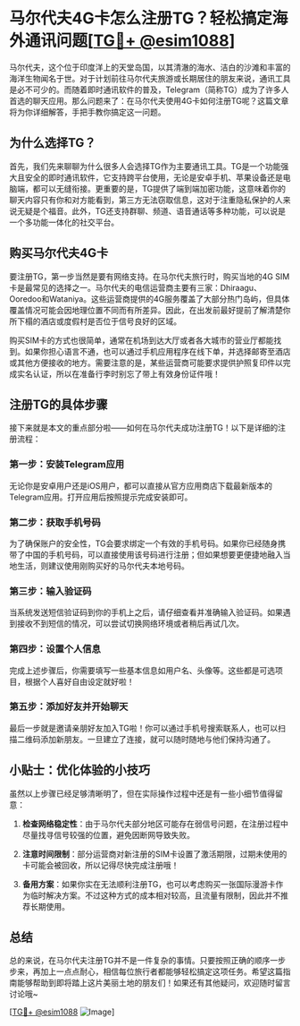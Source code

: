 # 马尔代夫4G卡怎么注册TG？轻松搞定海外通讯问题[[TG💪+ @esim1088](https://t.me/s/esim1088)]

马尔代夫，这个位于印度洋上的天堂岛国，以其清澈的海水、洁白的沙滩和丰富的海洋生物闻名于世。对于计划前往马尔代夫旅游或长期居住的朋友来说，通讯工具是必不可少的。而随着即时通讯软件的普及，Telegram（简称TG）成为了许多人首选的聊天应用。那么问题来了：在马尔代夫使用4G卡如何注册TG呢？这篇文章将为你详细解答，手把手教你搞定这一问题。

## 为什么选择TG？

首先，我们先来聊聊为什么很多人会选择TG作为主要通讯工具。TG是一个功能强大且安全的即时通讯软件，它支持跨平台使用，无论是安卓手机、苹果设备还是电脑端，都可以无缝衔接。更重要的是，TG提供了端到端加密功能，这意味着你的聊天内容只有你和对方能看到，第三方无法窃取信息，这对于注重隐私保护的人来说无疑是个福音。此外，TG还支持群聊、频道、语音通话等多种功能，可以说是一个多功能一体化的社交平台。

## 购买马尔代夫4G卡

要注册TG，第一步当然是要有网络支持。在马尔代夫旅行时，购买当地的4G SIM卡是最常见的选择之一。马尔代夫的电信运营商主要有三家：Dhiraagu、Ooredoo和Wataniya。这些运营商提供的4G服务覆盖了大部分热门岛屿，但具体覆盖情况可能会因地理位置不同而有所差异。因此，在出发前最好提前了解清楚你所下榻的酒店或度假村是否位于信号良好的区域。

购买SIM卡的方式也很简单，通常在机场到达大厅或者各大城市的营业厅都能找到。如果你担心语言不通，也可以通过手机应用程序在线下单，并选择邮寄至酒店或其他方便接收的地方。需要注意的是，某些运营商可能要求提供护照复印件以完成实名认证，所以在准备行李时别忘了带上有效身份证件哦！

## 注册TG的具体步骤

接下来就是本文的重点部分啦——如何在马尔代夫成功注册TG！以下是详细的注册流程：

### 第一步：安装Telegram应用
无论你是安卓用户还是iOS用户，都可以直接从官方应用商店下载最新版本的Telegram应用。打开应用后按照提示完成安装即可。

### 第二步：获取手机号码
为了确保账户的安全性，TG会要求绑定一个有效的手机号码。如果你已经随身携带了中国的手机号码，可以直接使用该号码进行注册；但如果想要更便捷地融入当地生活，则建议使用刚购买好的马尔代夫本地号码。

### 第三步：输入验证码
当系统发送短信验证码到你的手机上之后，请仔细查看并准确输入验证码。如果遇到接收不到短信的情况，可以尝试切换网络环境或者稍后再试几次。

### 第四步：设置个人信息
完成上述步骤后，你需要填写一些基本信息如用户名、头像等。这些都是可选项目，根据个人喜好自由设定就好啦！

### 第五步：添加好友并开始聊天
最后一步就是邀请亲朋好友加入TG啦！你可以通过手机号搜索联系人，也可以扫描二维码添加新朋友。一旦建立了连接，就可以随时随地与他们保持沟通了。

## 小贴士：优化体验的小技巧

虽然以上步骤已经足够清晰明了，但在实际操作过程中还是有一些小细节值得留意：

1. **检查网络稳定性**：由于马尔代夫部分地区可能存在弱信号问题，在注册过程中尽量找寻信号较强的位置，避免因断网导致失败。
   
2. **注意时间限制**：部分运营商对新注册的SIM卡设置了激活期限，过期未使用的卡可能会被回收，所以记得尽快完成注册哦！

3. **备用方案**：如果你实在无法顺利注册TG，也可以考虑购买一张国际漫游卡作为临时解决方案。不过这种方式的成本相对较高，且流量有限制，因此并不推荐长期使用。

## 总结

总的来说，在马尔代夫注册TG并不是一件复杂的事情。只要按照正确的顺序一步步来，再加上一点点耐心，相信每位旅行者都能够轻松搞定这项任务。希望这篇指南能够帮助到即将踏上这片美丽土地的朋友们！如果还有其他疑问，欢迎随时留言讨论哦~

[[TG💪+ @esim1088](https://t.me/s/esim1088) ![Image](https://i.postimg.cc/4NQfJmqS/Snipaste-2025-05-13-00-14-12.png)]
